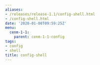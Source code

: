 ```yaml
---
aliases:
- /releases/release-1.1/config-shell.html
- /config-shell.html
date: '2020-01-08T09:59:25Z'
menu:
  cenm-1-1:
    parent: cenm-1-1-config
tags:
- config
- shell
title: config-shell
---
```



